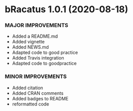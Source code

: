 bRacatus 1.0.1 (2020-08-18)
=========================

### MAJOR IMPROVEMENTS
  * Added a README.md
  * Added vignette
  * Added NEWS.md
  * Adapted code to good practice
  * Added Travis integration
  * Adapted code to goodpractice
  
  
### MINOR IMPROVEMENTS
  * Added citation
  * Added CRAN comments
  * Added badges to README
  * reformatted code
  
